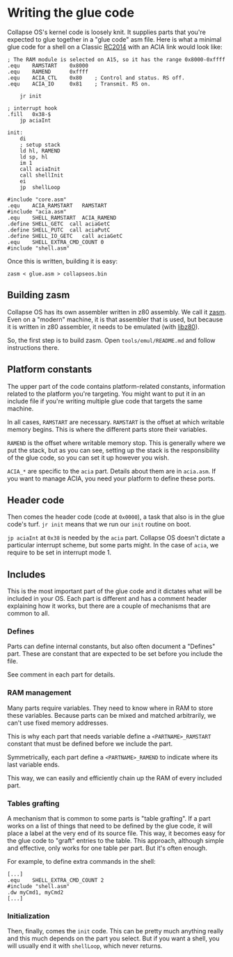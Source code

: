 # Writing the glue code

Collapse OS's kernel code is loosely knit. It supplies parts that you're
expected to glue together in a "glue code" asm file. Here is what a minimal
glue code for a shell on a Classic [RC2014][rc2014] with an ACIA link would
look like:


    ; The RAM module is selected on A15, so it has the range 0x8000-0xffff
    .equ    RAMSTART	0x8000
    .equ    RAMEND		0xffff
    .equ    ACIA_CTL	0x80	; Control and status. RS off.
    .equ    ACIA_IO		0x81	; Transmit. RS on.

        jr init

    ; interrupt hook
    .fill	0x38-$
        jp aciaInt

    init:
        di
        ; setup stack
        ld hl, RAMEND
        ld sp, hl
        im 1
        call aciaInit
        call shellInit
        ei
        jp	shellLoop

    #include "core.asm"
    .equ    ACIA_RAMSTART	RAMSTART
    #include "acia.asm"
    .equ    SHELL_RAMSTART	ACIA_RAMEND
    .define SHELL_GETC	call aciaGetC
    .define SHELL_PUTC	call aciaPutC
    .define SHELL_IO_GETC	call aciaGetC
    .equ    SHELL_EXTRA_CMD_COUNT 0
    #include "shell.asm"

Once this is written, building it is easy: 

    zasm < glue.asm > collapseos.bin

## Building zasm

Collapse OS has its own assembler written in z80 assembly. We call it
[zasm][zasm]. Even on a "modern" machine, it is that assembler that is used,
but because it is written in z80 assembler, it needs to be emulated (with
[libz80][libz80]).

So, the first step is to build zasm. Open `tools/emul/README.md` and follow
instructions there.

## Platform constants

The upper part of the code contains platform-related constants, information
related to the platform you're targeting. You might want to put it in an
include file if you're writing multiple glue code that targets the same machine.

In all cases, `RAMSTART` are necessary. `RAMSTART` is the offset at which
writable memory begins. This is where the different parts store their
variables.

`RAMEND` is the offset where writable memory stop. This is generally
where we put the stack, but as you can see, setting up the stack is the
responsibility of the glue code, so you can set it up however you wish.

`ACIA_*` are specific to the `acia` part. Details about them are in `acia.asm`.
If you want to manage ACIA, you need your platform to define these ports.

## Header code

Then comes the header code (code at `0x0000`), a task that also is in the glue
code's turf. `jr init` means that we run our `init` routine on boot.

`jp aciaInt` at `0x38` is needed by the `acia` part. Collapse OS doesn't dictate
a particular interrupt scheme, but some parts might. In the case of `acia`, we
require to be set in interrupt mode 1.

## Includes

This is the most important part of the glue code and it dictates what will be
included in your OS. Each part is different and has a comment header explaining
how it works, but there are a couple of mechanisms that are common to all.

### Defines

Parts can define internal constants, but also often document a "Defines" part.
These are constant that are expected to be set before you include the file.

See comment in each part for details.

### RAM management

Many parts require variables. They need to know where in RAM to store these
variables. Because parts can be mixed and matched arbitrarily, we can't use
fixed memory addresses.

This is why each part that needs variable define a `<PARTNAME>_RAMSTART`
constant that must be defined before we include the part.

Symmetrically, each part define a `<PARTNAME>_RAMEND` to indicate where its
last variable ends.

This way, we can easily and efficiently chain up the RAM of every included part.

### Tables grafting

A mechanism that is common to some parts is "table grafting". If a part works
on a list of things that need to be defined by the glue code, it will place a
label at the very end of its source file. This way, it becomes easy for the
glue code to "graft" entries to the table. This approach, although simple and
effective, only works for one table per part. But it's often enough.

For example, to define extra commands in the shell:

    [...]
    .equ    SHELL_EXTRA_CMD_COUNT 2
    #include "shell.asm"
    .dw myCmd1, myCmd2
    [...]

### Initialization

Then, finally, comes the `init` code. This can be pretty much anything really
and this much depends on the part you select. But if you want a shell, you will
usually end it with `shellLoop`, which never returns.

[rc2014]: https://rc2014.co.uk/
[zasm]: ../tools/emul/README.md
[libz80]: https://github.com/ggambetta/libz80

